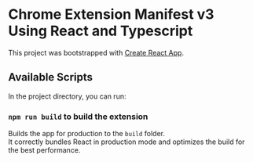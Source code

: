 # Chrome Extension Manifest v3 Using React and Typescript

This project was bootstrapped with [Create React App](https://github.com/facebook/create-react-app).

## Available Scripts

In the project directory, you can run:
### `npm run build` to build the extension

Builds the app for production to the `build` folder.\
It correctly bundles React in production mode and optimizes the build for the best performance.

